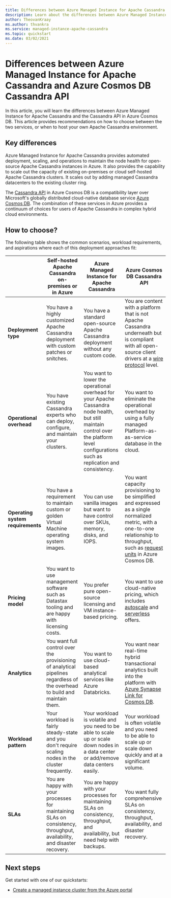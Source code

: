```yaml
---
title: Differences between Azure Managed Instance for Apache Cassandra and Azure Cosmos DB Cassandra API
description: Learn about the differences between Azure Managed Instance for Apache Cassandra and Cassandra API in Azure Cosmos DB. You also learn the benefits of each of these services and when to choose them.
author: TheovanKraay
ms.author: thvankra
ms.service: managed-instance-apache-cassandra
ms.topic: quickstart
ms.date: 03/02/2021
---
```


# Differences between Azure Managed Instance for Apache Cassandra and Azure Cosmos DB Cassandra API 

In this article, you will learn the differences between Azure Managed Instance for Apache Cassandra and the Cassandra API in Azure Cosmos DB. This article provides recommendations on how to choose between the two services, or when to host your own Apache Cassandra environment.

## Key differences

Azure Managed Instance for Apache Cassandra provides automated deployment, scaling, and operations to maintain the node health for open-source Apache Cassandra instances in Azure. It also provides the capability to scale out the capacity of existing on-premises or cloud self-hosted Apache Cassandra clusters. It scales out by adding managed Cassandra datacenters to the existing cluster ring.

The [Cassandra API](../cosmos-db/cassandra-introduction.md) in Azure Cosmos DB is a compatibility layer over Microsoft's globally distributed cloud-native database service [Azure Cosmos DB](../cosmos-db/index.yml). The combination of these services in Azure provides a continuum of choices for users of Apache Cassandra in complex hybrid cloud environments.

## How to choose?

The following table shows the common scenarios, workload requirements, and aspirations where each of this deployment approaches fit:

| |Self-hosted Apache Cassandra on-premises or in Azure | Azure Managed Instance for Apache Cassandra | Azure Cosmos DB Cassandra API |
|---------|---------|---------|---------|
|**Deployment type**| You have a highly customized Apache Cassandra deployment with custom patches or snitches. | You have a standard open-source Apache Cassandra deployment without any custom code. | You are content with a platform that is not Apache Cassandra underneath but is compliant with all open-source client drivers at a [wire protocol](../cosmos-db/cassandra-support.md) level. |
| **Operational overhead**| You have existing Cassandra experts who can deploy, configure, and maintain your clusters.  | You want to lower the operational overhead for your Apache Cassandra node health, but still maintain control over the platform level configurations such as replication and consistency. | You want to eliminate the operational overhead by using a fully managed Platform-as-as-service database in the cloud. |
| **Operating system requirements**| You have a requirement to maintain custom or golden Virtual Machine operating system images. | You can use vanilla images but want to have control over SKUs, memory, disks, and IOPS. | You want capacity provisioning to be simplified and expressed as a single normalized metric, with a one-to-one relationship to throughput, such as [request units](../cosmos-db/request-units.md) in Azure Cosmos DB. |
| **Pricing model**| You want to use management software such as Datastax tooling and are happy with licensing costs. | You prefer pure open-source licensing and VM instance-based pricing. | You want to use cloud-native pricing, which includes [autoscale](../cosmos-db/manage-scale-cassandra.md#use-autoscale) and [serverless](../cosmos-db/serverless.md) offers. |
| **Analytics**| You want full control over the provisioning of analytical pipelines regardless of the overhead to build and maintain them. | You want to use cloud-based analytical services like Azure Databricks. | You want near real-time hybrid transactional analytics built into the platform with [Azure Synapse Link for Cosmos DB](../cosmos-db/synapse-link.md). |
| **Workload pattern**| Your workload is fairly steady-state and you don't require scaling nodes in the cluster frequently. | Your workload is volatile and you need to be able to scale up or scale down nodes in a data center or add/remove data centers easily. | Your workload is often volatile and you need to be able to scale up or scale down quickly and at a significant volume. |
| **SLAs**| You are happy with your processes for maintaining SLAs on consistency, throughput, availability, and disaster recovery. | You are happy with your processes for maintaining SLAs on consistency, throughput, and availability, but need help with backups. | You want fully comprehensive SLAs on consistency, throughput, availability, and disaster recovery. |

## Next steps

Get started with one of our quickstarts:

* [Create a managed instance cluster from the Azure portal](create-cluster-portal.md)
